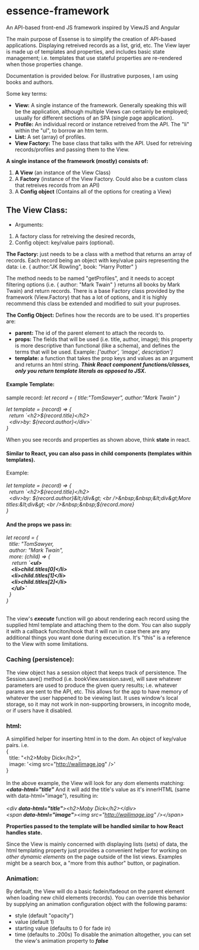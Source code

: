 # essence-framework
An API-based front-end JS framework inspired by ViewJS and Angular

The main purpose of Essense is to simplify the creation of API-based applications. Displaying retreived records as a list, grid, etc. The View layer is made up of templates and properties, and includes basic state management; i.e. templates that use stateful properties are re-rendered when those properties change.

Documentation is provided below. For illustrative purposes, I am using books and authors.

Some key terms:

- <strong>View:</strong> A single instance of the framework. Generally speaking this will be the application, although multiple Views can certainly be employed; usually for different sections of an SPA (single page application).
- <strong>Profile:</strong> An individual record or instance retreived from the API. The "li" within the "ul", to borrow an htm term. 
- <strong>List:</strong> A set (array) of profiles.
- <strong>View Factory:</strong> The base class that talks with the API. Used for retreiving records/profiles and passing them to the View. 

**A single instance of the framework (mostly) consists of:**
1) **A View** (an instance of the View Class)
2) A **Factory** (instance of the View Factory. Could also be a custom class that retreives records from an API)
3) A **Config object** (Contains all of the options for creating a View)


## The View Class: 
- Arguments: 
1. A factory class for retreiving the desired records,
2. Config object: key/value pairs (optional). 

**The Factory:** just needs to be a class with a method that returns an array of records. Each record being an object with key/value pairs representing the data: i.e. { author:"JK Rowling", book: "Harry Potter" } 

The method needs to be named "getProfiles", and it needs to accept filtering options (i.e. { author: "Mark Twain" } returns all books by Mark Twain) and return records. There is a base Factory class provided by the framework (View.Factory) that has a lot of options, and it is highly recommend this class be extended and modified to suit your puproses.

**The Config Object:** Defines how the records are to be used. It's properties are:

  - <strong>parent:</strong> The id of the parent element to attach the records to.
  - <strong>props:</strong> The fields that will be used (i.e. title, author, image); this property is more descriptive than functional (like a schema), and defines the terms that will be used. Example: <i>['author', 'image', description']</i>
  - <strong>template:</strong> a function that takes the prop keys and values as an argument and returns an html string. ***Think React component functions/classes, only you return template literals as opposed to JSX.***

#### Example Template:

sample record: *let record = { title:"TomSawyer", author:"Mark Twain" }*  
  
  
<i>let template = (record) => {  
    &nbsp;&nbsp;return \`&lt;h2&gt;${record.title}&lt;/h2&gt;  
    &nbsp;&nbsp;&lt;div&gt;by: ${record.author}&lt;/div&gt;\`  
}  
</i>

When you see records and properties as shown above, think **state** in react.

#### Similar to React, you can also pass in child components (templates within templates).

Example:  
  <i>
    <br />let template = (record) => {
    <br />&nbsp;&nbsp;return \`&lt;h2&gt;${record.title}&lt;/h2&gt;
    <br />&nbsp;&nbsp;&lt;div&gt;by: ${record.author}&lt;/div&gt;
    <br />&nbsp;&nbsp;&lt;div&gt;More titles:&lt;div&gt;
    <br />&nbsp;&nbsp;${record.more}
<br />}
  </i>
  <br>
  #### And the props we pass in:
  <i>let record = {  
     &nbsp;&nbsp;title: "TomSawyer,   
     &nbsp;&nbsp;author: "Mark Twain",    
     &nbsp;&nbsp;more: (child) => {  
       &nbsp;&nbsp;&nbsp;&nbsp;return <strong>\`\<ul\>  
         &nbsp;&nbsp;&nbsp;&nbsp;\<li\>child.titles[0]\</li\>  
         &nbsp;&nbsp;&nbsp;&nbsp;\<li\>child.titles[1]\</li\>  
         &nbsp;&nbsp;&nbsp;&nbsp;\<li\>child.titles[2]\</li\>  
       &nbsp;&nbsp;&nbsp;&nbsp;\</ul\>\`</strong>  
     &nbsp;&nbsp;}  
   }</i>  
  <br />
 

The view's ***execute*** function will go about rendering each record using the supplied html template and attaching them to the dom. You can also supply it with a callback funciton/hook that it will run in case there are any additional things you want done during excecution. It's "this" is a reference to the View with some limitations.

### Caching (persistence): 
The view object has a session object that keeps track of persistence. The Session.save() method (i.e. bookView.session.save), will save whatever parameters are used to produce the given query results; i.e. whatever params are sent to the API, etc. This allows for the app to have memory of whatever the user happened to be viewing last. It uses window's local storage, so it may not work in non-supporting browsers, in incognito mode, or if users have it disabled.

### html:
A simplified helper for inserting html in to the dom. An object of key/value pairs. i.e. 
<br />{ 
<br />&nbsp;&nbsp;title: "&lt;h2&gt;Moby Dick&lt;/h2&gt;", 
<br />&nbsp;&nbsp;image: '&lt;img src="http://wailimage.jpg" /&gt;'
<br />}
<br /><br />In the above example, the View will look for any dom elements matching: ***<data-html="title"***
And it will add the title's value as it's innerHTML (same with data-html="image"), resulting in:
<br />
<br /><i>&lt;div <strong>data-html="title"</strong>&gt;&lt;h2&gt;Moby Dick&lt;/h2&gt;&lt;/div&gt;</i>  
<i>&lt;span <strong>data-html="image"</strong>&gt;&lt;img src="http://wailimage.jpg" /&gt;&lt;/span&gt;</i>  

**Properties passed to the template will be handled similar to how React handles state.**

Since the View is mainly concerned with displaying lists (sets) of data, the html templating property just provides a convenient helper for working on *other dynamic elements* on the page outside of the list views. Examples might be a search box, a "more from this author" button, or pagination.

### Animation: 
By default, the View will do a basic fadein/fadeout on the parent element when loading new child elements (records). You can override this behavior by supplying an animation configuration object with the following params: 
- style (default "opacity")
- value (default 1)
- starting value (defaults to 0 for fade in)
- time (defaults to .200s)
To disable the animation altogether, you can set the view's animation property to ***false***


